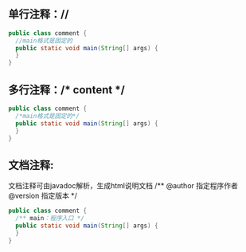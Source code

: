 ## 单行注释：//
```java
public class comment {
  //main格式是固定的
  public static void main(String[] args) {
  }
}
```
## 多行注释：/\* content \*/
```java
public class comment {
  /*main格式是固定的*/
  public static void main(String[] args) {
  }
}
```
## 文档注释: 
文档注释可由javadoc解析，生成html说明文档
/** 
@author 指定程序作者
@version 指定版本
*/
```java
public class comment {
  /** main：程序入口 */
  public static void main(String[] args) {
  }
}
```